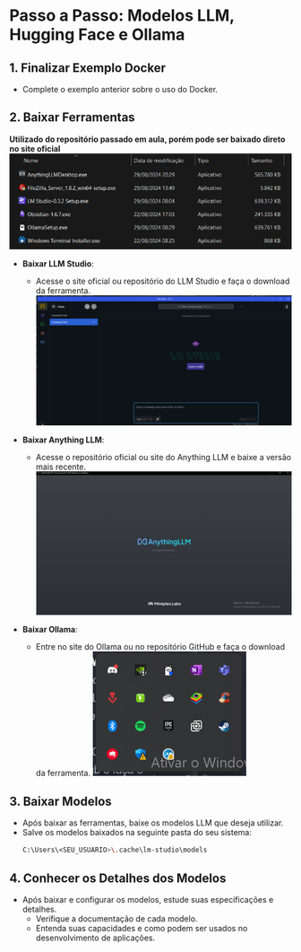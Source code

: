 # Passo a Passo: Modelos LLM, Hugging Face e Ollama

## 1. Finalizar Exemplo Docker
   - Complete o exemplo anterior sobre o uso do Docker.

## 2. Baixar Ferramentas
**Utilizado do repositório passado em aula, porém pode ser baixado direto no site oficial**
![pasta_dos_arquivos](image.png)
   - **Baixar LLM Studio**:
     - Acesse o site oficial ou repositório do LLM Studio e faça o download da ferramenta.
    ![LLM_FUNCIONANDO](image-1.png)

   - **Baixar Anything LLM**:
     - Acesse o repositório oficial ou site do Anything LLM e baixe a versão mais recente.
     ![Anything LLM Baixado](image-3.png)
   - **Baixar Ollama**:
     - Entre no site do Ollama ou no repositório GitHub e faça o download da ferramenta.
     ![Ollama_Segundo_Plano](image-2.png)

## 3. Baixar Modelos
   - Após baixar as ferramentas, baixe os modelos LLM que deseja utilizar.
   - Salve os modelos baixados na seguinte pasta do seu sistema:
     ```bash
     C:\Users\<SEU_USUARIO>\.cache\lm-studio\models
     ```

## 4. Conhecer os Detalhes dos Modelos
   - Após baixar e configurar os modelos, estude suas especificações e detalhes.
     - Verifique a documentação de cada modelo.
     - Entenda suas capacidades e como podem ser usados no desenvolvimento de aplicações.